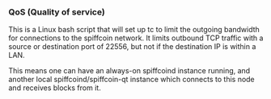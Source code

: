 ### QoS (Quality of service) ###

This is a Linux bash script that will set up tc to limit the outgoing bandwidth for connections to the spiffcoin network. It limits outbound TCP traffic with a source or destination port of 22556, but not if the destination IP is within a LAN.

This means one can have an always-on spiffcoind instance running, and another local spiffcoind/spiffcoin-qt instance which connects to this node and receives blocks from it.
